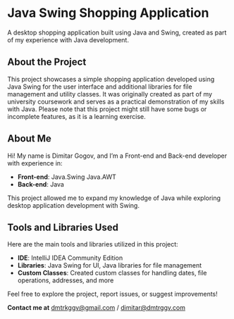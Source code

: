 # Java Swing Shopping Application  
A desktop shopping application built using Java and Swing, created as part of my experience with Java development.  

## About the Project  
This project showcases a simple shopping application developed using Java Swing for the user interface and additional libraries for file management and utility classes. It was originally created as part of my university coursework and serves as a practical demonstration of my skills with Java. Please note that this project might still have some bugs or incomplete features, as it is a learning exercise.  

## About Me  
Hi! My name is Dimitar Gogov, and I’m a Front-end and Back-end developer with experience in:  
- **Front-end**: Java.Swing Java.AWT
- **Back-end**: Java

This project allowed me to expand my knowledge of Java while exploring desktop application development with Swing.  

## Tools and Libraries Used  
Here are the main tools and libraries utilized in this project:  
- **IDE**: IntelliJ IDEA Community Edition  
- **Libraries**: Java Swing for UI, Java libraries for file management  
- **Custom Classes**: Created custom classes for handling dates, file operations, addresses, and more  

Feel free to explore the project, report issues, or suggest improvements!

**Contact me at** dmtrkggv@gmail.com / dimitar@dmtrggv.com
